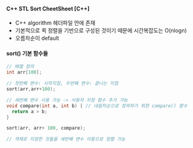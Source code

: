 #### C++ STL Sort CheetSheet [C++]

- C++ algorithm 헤더파일 안에 존재
- 기본적으로 퀵 정렬을 기반으로 구성된 것이기 때문에 시간복잡도는 O(nlogn)
- 오름차순이 default



#### sort() 기본 함수들

```c++
// 배열 정의
int arr[100];

// 첫번째 변수: 시작지점, 두번째 변수: 끝나는 지점
sort(arr,arr+100);  

// 세번째 변수 사용 가능 -> 사용자 지정 함수 추가 가능
void compare(int a, int b) { // 내림차순으로 정의하기 위한 compare() 함수
  return a > b;
}

sort(arr, arr+ 100, compare);

// 객체로 지정한 것들을 세번째 변수 이용으로 정렬 가능

```


